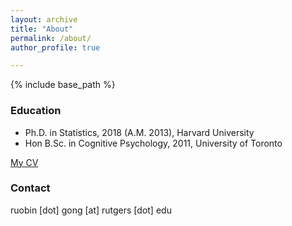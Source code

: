 ```yaml
---
layout: archive
title: "About"
permalink: /about/
author_profile: true

---
```


{% include base_path %}

### Education

* Ph.D. in Statistics, 2018 (A.M. 2013), Harvard University
* Hon B.Sc. in Cognitive Psychology, 2011, University of Toronto

[My CV](https://github.com/RuobinGong/RuobinGong.github.io/blob/3b67fb65d7104babcc8b6a0c50e761775b5a7c81/files/RG-cv.pdf)

### Contact

ruobin [dot] gong [at] rutgers [dot] edu

